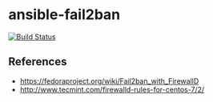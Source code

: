 # ansible-fail2ban

[![Build Status](https://travis-ci.org/nfaction/ansible-fail2ban.svg?branch=master)](https://travis-ci.org/nfaction/ansible-fail2ban)

## References
* <https://fedoraproject.org/wiki/Fail2ban_with_FirewallD>
* <http://www.tecmint.com/firewalld-rules-for-centos-7/2/>